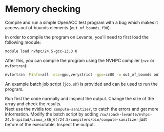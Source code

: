# Memory checking

Compile and run a simple OpenACC test program with a bug which makes it access out of bounds elements (`out_of_bounds.f90`).

In order to compile the program on Levante, you'll need to first load the
following module:
```bash
module load nvhpc/24.5-gcc-13.3.0
```

After this, you can compile the program using the NVHPC compiler (`nvc` or
`nvfortran`):
```bash
nvfortran -Minfo=all -acc=gpu,verystrict -gpu=cc80 -o out_of_bounds out_of_bounds.f90
```

An example batch job script (`job.sh`) is provided and can be used to run the
program.

Run first the code normally and inspect the output. Change the size of the array and check the results.  
Next use the nvidia tool `compute-sanitizer`, to catch the errors and get more information. Modify the batch script by adding `/sw/spack-levante/nvhpc-24.5-ipi3ad/Linux_x86_64/24.5/compilers/bin/compute-sanitizer` just before of the executable. Inspect the output.
